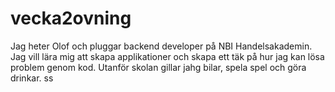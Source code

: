 # vecka2ovning

Jag heter Olof och pluggar backend developer på NBI Handelsakademin. Jag vill lära mig att skapa applikationer och skapa ett täk på hur jag kan lösa problem genom kod. Utanför skolan gillar jahg bilar, spela spel och göra drinkar. ss